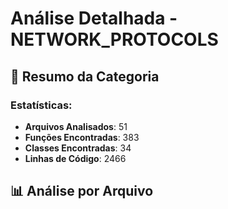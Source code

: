 # Análise Detalhada - NETWORK_PROTOCOLS

## 🎯 **Resumo da Categoria**

### **Estatísticas:**
- **Arquivos Analisados**: 51
- **Funções Encontradas**: 383
- **Classes Encontradas**: 34
- **Linhas de Código**: 2466

## 📊 **Análise por Arquivo**

